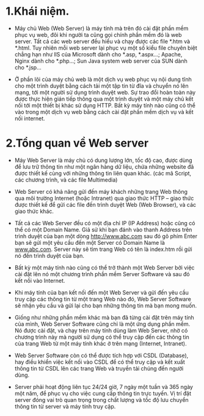 # 1.Khái niệm.
- Máy chủ Web (Web Server) là máy tính mà trên đó cài đặt phần mềm phục vụ web, đôi khi người ta cũng gọi chính phần mềm đó là web server. Tất cả các web server đều hiểu và chạy được các file *.htm và *.html. Tuy nhiên mỗi web server lại phục vụ một số kiểu file chuyên biệt chẳng hạn như llS của Microsoft dành cho *.asp, *.aspx…; Apache, Nginx dành cho *.php…; Sun Java system web server của SUN dành cho *.jsp…

- Ở phần lõi của máy chủ web là một dịch vụ web phục vụ nội dung tĩnh cho một trình duyệt bằng cách tải một tập tin từ đĩa và chuyển nó lên mạng, tới một người sử dụng trình duyệt web. Sự trao đổi hoàn toàn này được thực hiện gián tiếp thông qua một trình duyệt và một máy chủ kết nối tới một thiết bị khác sử dụng HTTP. Bất kỳ máy tính nào cũng có thể vào trong một dịch vụ web bằng cách cài đặt phần mềm dịch vụ và kết nối internet.

# 2.Tổng quan về Web server
- Máy Web Server là máy chủ có dung lượng lớn, tốc độ cao, được dùng để lưu trữ thông tin như một ngân hàng dữ liệu, chứa những website đã được thiết kế cùng với những thông tin liên quan khác. (các mã Script, các chương trình, và các file Multimedia)

- Web Server có khả năng gửi đến máy khách những trang Web thông qua môi trường Internet (hoặc Intranet) qua giao thức HTTP – giao thức được thiết kế để gửi các file đến trình duyệt Web (Web Browser), và các giao thức khác.

- Tất cả các Web Server đều có một địa chỉ IP (IP Address) hoặc cũng có thể có một Domain Name. Giả sử khi bạn đánh vào thanh Address trên trình duyệt của bạn một dòng http://www.abc.com sau đó gõ phím Enter bạn sẽ gửi một yêu cầu đến một Server có Domain Name là www.abc.com. Server này sẽ tìm trang Web có tên là index.htm rồi gửi nó đến trình duyệt của bạn.

- Bất kỳ một máy tính nào cũng có thể trở thành một Web Server bởi việc cài đặt lên nó một chương trình phần mềm Server Software và sau đó kết nối vào Internet.

- Khi máy tính của bạn kết nối đến một Web Server và gửi đến yêu cầu truy cập các thông tin từ một trang Web nào đó, Web Server Software sẽ nhận yêu cầu và gửi lại cho bạn những thông tin mà bạn mong muốn.

- Giống như những phần mềm khác mà bạn đã từng cài đặt trên máy tính của mình, Web Server Software cũng chỉ là một ứng dụng phần mềm. Nó được cài đặt, và chạy trên máy tính dùng làm Web Server, nhờ có chương trình này mà người sử dụng có thể truy cập đến các thông tin của trang Web từ một máy tính khác ở trên mạng (Internet, Intranet).

- Web Server Software còn có thể được tích hợp với CSDL (Database), hay điều khiển việc kết nối vào CSDL để có thể truy cập và kết xuất thông tin từ CSDL lên các trang Web và truyền tải chúng đến người dùng.

- Server phải hoạt động liên tục 24/24 giờ, 7 ngày một tuần và 365 ngày một năm, để phục vụ cho việc cung cấp thông tin trực tuyến. Vị trí đặt server đóng vai trò quan trọng trong chất lượng và tốc độ lưu chuyển thông tin từ server và máy tính truy cập.
